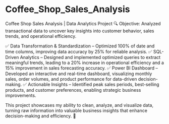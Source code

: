 # Coffee_Shop_Sales_Analysis

 Coffee Shop Sales Analysis | Data Analytics Project
🔍 Objective: Analyzed transactional data to uncover key insights into customer behavior, sales trends, and operational efficiency.

✅ Data Transformation & Standardization – Optimized 100% of date and time columns, improving data accuracy by 25% for reliable analysis.
✅ SQL-Driven Analytics – Designed and implemented optimized queries to extract meaningful trends, leading to a 20% increase in operational efficiency and a 15% improvement in sales forecasting accuracy.
✅ Power BI Dashboard – Developed an interactive and real-time dashboard, visualizing monthly sales, order volumes, and product performance for data-driven decision-making.
✅ Actionable Insights – Identified peak sales periods, best-selling products, and customer preferences, enabling strategic business improvements.

This project showcases my ability to clean, analyze, and visualize data, turning raw information into valuable business insights that enhance decision-making and efficiency. 🚀
